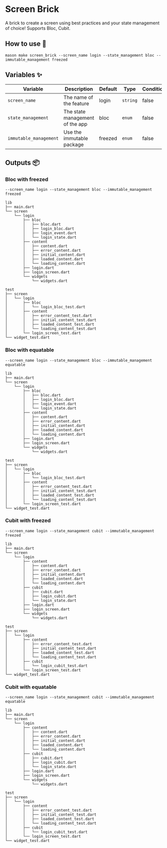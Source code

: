 # Screen Brick

A brick to create a screen using best practices and your state management of choice! Supports Bloc, Cubit.

## How to use 🚀

```
mason make screen_brick --screen_name login --state_management bloc --immutable_management freezed
```

## Variables ✨

| Variable           | Description                     | Default | Type      | Conditional | When             |
| ------------------ | ------------------------------- | ------- | --------- | ----------- | ---------------- |
| `screen_name`      | The name of the feature         | login   | `string`  | false       | N/A              |
| `state_management` | The state management of the app | bloc    | `enum`    | false       | N/A              |
| `immutable_management`    | Use the immutable package       | freezed    | `enum` | false        | Using freezed/equatable |

## Outputs 📦

### Bloc with freezed

`--screen_name login --state_management bloc --immutable_management freezed`

```
lib
├── main.dart
└── screen
    └── login
        ├── bloc
        │   ├── bloc.dart
        │   ├── login_bloc.dart
        │   ├── login_event.dart
        │   └── login_state.dart
        ├── content
        │   ├── content.dart
        │   ├── error_content.dart
        │   ├── initial_content.dart
        │   ├── loaded_content.dart
        │   └── loading_content.dart
        ├── login.dart
        ├── login_screen.dart
        └── widgets
            └── widgets.dart

test
├── screen
│   └── login
│       ├── bloc
│       │   └── login_bloc_test.dart
│       ├── content
│       │   ├── error_content_test.dart
│       │   ├── initial_content_test.dart
│       │   ├── loaded_content_test.dart
│       │   └── loading_content_test.dart
│       └── login_screen_test.dart
└── widget_test.dart      
```

### Bloc with equatable
`--screen_name login --state_management bloc --immutable_management equatable`

```
lib
├── main.dart
└── screen
    └── login
        ├── bloc
        │   ├── bloc.dart
        │   ├── login_bloc.dart
        │   ├── login_event.dart
        │   └── login_state.dart
        ├── content
        │   ├── content.dart
        │   ├── error_content.dart
        │   ├── initial_content.dart
        │   ├── loaded_content.dart
        │   └── loading_content.dart
        ├── login.dart
        ├── login_screen.dart
        └── widgets
            └── widgets.dart

test
├── screen
│   └── login
│       ├── bloc
│       │   └── login_bloc_test.dart
│       ├── content
│       │   ├── error_content_test.dart
│       │   ├── initial_content_test.dart
│       │   ├── loaded_content_test.dart
│       │   └── loading_content_test.dart
│       └── login_screen_test.dart
└── widget_test.dart
```

### Cubit with freezed

`--screen_name login --state_management cubit --immutable_management freezed`

```
lib
├── main.dart
└── screen
    └── login
        ├── content
        │   ├── content.dart
        │   ├── error_content.dart
        │   ├── initial_content.dart
        │   ├── loaded_content.dart
        │   └── loading_content.dart
        ├── cubit
        │   ├── cubit.dart
        │   ├── login_cubit.dart
        │   └── login_state.dart
        ├── login.dart
        ├── login_screen.dart
        └── widgets
            └── widgets.dart

test
├── screen
│   └── login
│       ├── content
│       │   ├── error_content_test.dart
│       │   ├── initial_content_test.dart
│       │   ├── loaded_content_test.dart
│       │   └── loading_content_test.dart
│       ├── cubit
│       │   └── login_cubit_test.dart
│       └── login_screen_test.dart
└── widget_test.dart      
```

### Cubit with equatable
`--screen_name login --state_management cubit --immutable_management equatable`

```
lib
├── main.dart
└── screen
    └── login
        ├── content
        │   ├── content.dart
        │   ├── error_content.dart
        │   ├── initial_content.dart
        │   ├── loaded_content.dart
        │   └── loading_content.dart
        ├── cubit
        │   ├── cubit.dart
        │   ├── login_cubit.dart
        │   └── login_state.dart
        ├── login.dart
        ├── login_screen.dart
        └── widgets
            └── widgets.dart

test
├── screen
│   └── login
│       ├── content
│       │   ├── error_content_test.dart
│       │   ├── initial_content_test.dart
│       │   ├── loaded_content_test.dart
│       │   └── loading_content_test.dart
│       ├── cubit
│       │   └── login_cubit_test.dart
│       └── login_screen_test.dart
└── widget_test.dart
```